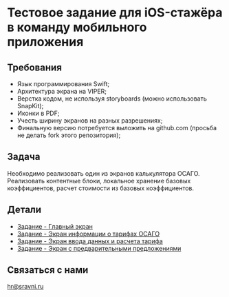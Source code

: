 # Тестовое задание для iOS-стажёра в команду мобильного приложения

## Требования
* Язык программирования Swift;
* Архитектура экрана на VIPER;
* Верстка кодом, не используя storyboards (можно использовать SnapKit);
* Иконки в PDF;
* Учесть ширину экранов на разных разрешениях;
* Финальную версию потребуется выложить на github.com (просьба не делать fork этого репозитория);

## Задача
Необходимо реализовать один из экранов калькулятора ОСАГО. Реализовать контентные блоки, локальное хранение базовых коэффициентов, расчет стоимости из базовых коэффициентов. 

## Детали
- [Задание - Главный экран](/TestTask1/README.md)
- [Задание - Экран информации о тарифах ОСАГО](/TestTask2/README.md)
- [Задание - Экран ввода данных и расчета тарифа](/TestTask3/README.md)
- [Задание - Экран с предварительными предложениями](/TestTask4/README.md)

## Связаться с нами
hr@sravni.ru